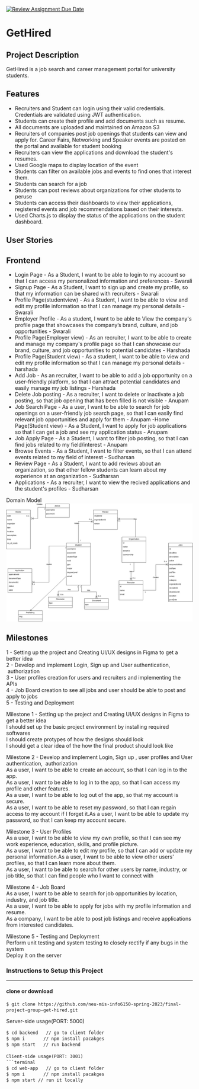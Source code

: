 [![Review Assignment Due Date](https://classroom.github.com/assets/deadline-readme-button-24ddc0f5d75046c5622901739e7c5dd533143b0c8e959d652212380cedb1ea36.svg)](https://classroom.github.com/a/0wrsx4Jb)
# GetHired

## Project Description

GetHired is a job search and career management portal for university students.

## Features

- Recruiters and Student can login using their valid credentials. Credentials are validated using JWT authentication.
- Students can create their profile and add documents such as resume.
- All documents are uploaded and maintained on Amazon S3
- Recruiters of companies post job openings that students can view and apply for.
  Career Fairs, Networking and Speaker events are posted on the portal and available for student booking
- Recruiters can view the applications and download the student's resumes.
- Used Google maps to display location of the event
- Students can filter on available jobs and events to find ones that interest them.
- Students can search for a job
- Students can post reviews about organizations for other students to peruse
- Students can access their dashboards to view their applications, registered events and job recommendations based on their interests.
- Used Charts.js to display the status of the applications on the student dashboard.

## User Stories

## Frontend

- Login Page - As a Student, I want to be able to login to my account so that I can access my personalized information and preferences - Swarali
- Signup Page - As a Student, I want to sign up and create my profile, so that my information can be shared with recruiters - Swarali
- Profile Page(studentview) - As a Student, I want to be able to view and edit my profile information so that I can manage my personal details - Swarali
- Employer Profile - As a student, I want to be able to View the company's profile page that showcases the company’s brand, culture, and job opportunities - Swarali
- Profile Page(Employer view) - As an recruiter, I want to be able to create and manage my company's profile page so that I can showcase our brand, culture, and job opportunities to potential candidates - Harshada
- Profile Page(Student view) - As a student, I want to be able to view and edit my profile information so that I can manage my personal details - harshada
- Add Job - As an recruiter, I want to be able to add a job opportunity on a user-friendly platform, so that I can attract potential candidates and easily manage my job listings - Harshada
- Delete Job posting - As a recruiter, I want to delete or inactivate a job posting, so that job opening that has been filled is not visible - Anupam
- Job Search Page - As a user, I want to be able to search for job openings on a user-friendly job search page, so that I can easily find relevant job opportunities and apply for them - Anupam
  -Home Page(Student view) - As a Student, I want to apply for job applications so that I can get a job and see my application status - Anupam
- Job Apply Page - As a Student, I want to filter job posting, so that I can find jobs related to my field/interest - Anupam
- Browse Events - As a Student, I want to filter events, so that I can attend events related to my field of interest - Sudharsan
- Review Page - As a Student, I want to add reviews about an organization, so that other fellow students can learn about my experience at an organization - Sudharsan
- Applications - As a recruiter, I want to view the recived applications and the student's profiles - Sudharsan

Domain Model
![Domain Model](/assets/images/Domain_model.jpeg)

## Milestones

1 - Setting up the project and Creating UI/UX designs in Figma to get a better idea</br>
2 - Develop and implement Login, Sign up and User authentication,  authorization</br>
3 - User profiles creation for users and recruiters and implementing the APIs</br>
4 - Job Board creation to see all jobs and user should be able to post and apply to jobs</br>
5 - Testing and Deployment</br>


Milestone 1 -
Setting up the project and Creating UI/UX designs in Figma to get a better idea</br>
I should set up the basic project environment by installing required softwares</br>
I should create protypes of how the designs should look</br>
I should get a clear idea of the how the final product should look like</br>


Milestone 2 - 
Develop and implement Login, Sign up , user profiles and User authentication,  authorization</br>
As a user, I want to be able to create an account, so that I can log in to the app.</br>
As a user, I want to be able to log in to the app, so that I can access my profile and other features.</br>
As a user, I want to be able to log out of the app, so that my account is secure.</br>
As a user, I want to be able to reset my password, so that I can regain access to my account if I forget it.As a user, I want to be able to update my password, so that I can keep my account secure.</br>


Milestone 3 - 
User Profiles</br>
As a user, I want to be able to view my own profile, so that I can see my work experience, education, skills, and profile picture.</br>
As a user, I want to be able to edit my profile, so that I can add or update my personal information.As a user, I want to be able to view other users' profiles, so that I can learn more about them.</br>
As a user, I want to be able to search for other users by name, industry, or job title, so that I can find people who I want to connect with</br>

Milestone 4 - 
Job Board</br>
As a user, I want to be able to search for job opportunities by location, industry, and job title.</br>
As a user, I want to be able to apply for jobs with my profile information and resume.</br>
As a company, I want to be able to post job listings and receive applications from interested candidates.</br>


Milestone 5 - 
Testing and Deployment</br>
Perform unit testing and system testing to closely rectify if any bugs in the system</br>
Deploy it on the server</br>


### Instructions to Setup this Project <hr>

#### clone or download
```terminal
$ git clone https://github.com/neu-mis-info6150-spring-2023/final-project-group-get-hired.git
```

Server-side usage(PORT: 5000)
```terminal
$ cd backend   // go to client folder
$ npm i       // npm install pacakges
$ npm start   // run backend

Client-side usage(PORT: 3001)
```terminal
$ cd web-app   // go to client folder
$ npm i       // npm install pacakges
$ npm start // run it locally


